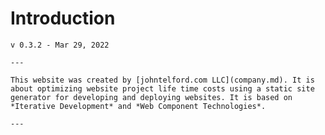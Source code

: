 # Introduction

```admonish warning "Work in Progress"
v 0.3.2 - Mar 29, 2022

---

This website was created by [johntelford.com LLC](company.md). It is about optimizing website project life time costs using a static site generator for developing and deploying websites. It is based on *Iterative Development* and *Web Component Technologies*.

---

```

